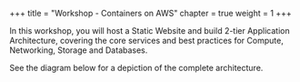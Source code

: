 +++ 
title = "Workshop - Containers on AWS" 
chapter = true 
weight = 1 
+++

In this workshop, you will host a Static Website and build 2-tier Application Architecture, covering the core services and best practices for Compute, Networking, Storage and Databases.

See the diagram below for a depiction of the complete architecture.